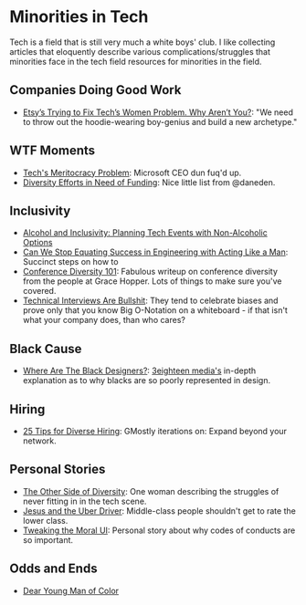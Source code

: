 # Minorities in Tech
Tech is a field that is still very much a white boys' club. I like collecting articles that eloquently describe various complications/struggles that minorities face in the tech field resources for minorities in the field.

## Companies Doing Good Work
- [Etsy’s Trying to Fix Tech’s Women Problem. Why Aren’t You?](https://medium.com/matter/this-is-the-last-thing-youll-ever-need-to-read-about-sexism-in-tech-56b9a3a77af0): "We need to throw out the hoodie-wearing boy-genius and build a new archetype."

## WTF Moments
- [Tech's Meritocracy Problem](https://medium.com/@jocelyngoldfein/techs-meritocracy-problem-a6e5e0a56157): Microsoft CEO dun fuq'd up.
- [Diversity Efforts in Need of Funding](https://gist.github.com/daneden/106582b3800a527b5596): Nice little list from @daneden.

## Inclusivity
- [Alcohol and Inclusivity: Planning Tech Events with Non-Alcoholic Options](https://modelviewculture.com/pieces/alcohol-and-inclusivity-planning-tech-events-with-non-alcoholic-options)
- [Can We Stop Equating Success in Engineering with Acting Like a Man](https://medium.com/@trisha/can-we-stop-equating-success-in-engineering-with-acting-like-a-man-219130e12fd0): Succinct steps on how to 
- [Conference Diversity 101](http://conference.hopper.org.nz/): Fabulous writeup on conference diversity from the people at Grace Hopper. Lots of things to make sure you've covered.
- [Technical Interviews Are Bullshit](https://modelviewculture.com/pieces/technical-interviews-are-bullshit): They tend to celebrate biases and prove only that you know Big O-Notation on a whiteboard - if that isn't what your company does, than who cares?

## Black Cause
- [Where Are The Black Designers?](https://www.youtube.com/watch?v=eBuFCkmyYuA&feature=youtu.be): [3eighteen media's](https://www.youtube.com/channel/UCVpmqdHQZj7ocqhKUnGPf8w) in-depth explanation as to why blacks are so poorly represented in design.

## Hiring
- [25 Tips for Diverse Hiring](https://modelviewculture.com/pieces/25-tips-for-diverse-hiring): GMostly iterations on: Expand beyond your network. 

## Personal Stories
- [The Other Side of Diversity](https://medium.com/thelist/the-other-side-of-diversity-1bb3de2f053e): One woman describing the struggles of never fitting in in the tech scene.
- [Jesus and the Uber Driver](https://medium.com/@zeldman/jesus-and-the-uber-driver-37b29575bb85): Middle-class people shouldn't get to rate the lower class.
- [Tweaking the Moral UI](http://alistapart.com/article/tweaking-the-moral-ui): Personal story about why codes of conducts are so important.

## Odds and Ends
- [Dear Young Man of Color](https://www.youtube.com/watch?v=TtHBUaLsXmQ&feature=youtu.be)